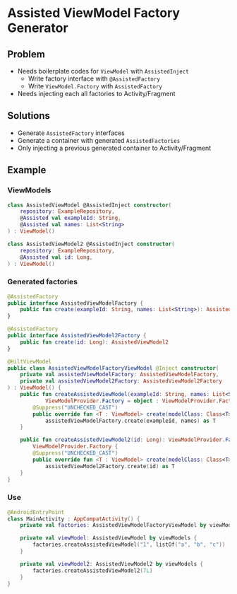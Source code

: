 # Assisted ViewModel Factory Generator

## Problem

- Needs boilerplate codes for `ViewModel` with `AssistedInject`
    - Write factory interface with `@AssistedFactory`
    - Write `ViewModel.Factory` with `AssistedFactory`
- Needs injecting each all factories to Activity/Fragment

## Solutions

- Generate `AssistedFactory` interfaces
- Generate a container with generated `AssistedFactories`
- Only injecting a previous generated container to Activity/Fragment

## Example

### ViewModels

```kotlin
class AssistedViewModel @AssistedInject constructor(
    repository: ExampleRepository,
    @Assisted val exampleId: String,
    @Assisted val names: List<String>
) : ViewModel() 
```

```kotlin
class AssistedViewModel2 @AssistedInject constructor(
    repository: ExampleRepository,
    @Assisted val id: Long,
) : ViewModel()
```

### Generated factories

```kotlin
@AssistedFactory
public interface AssistedViewModelFactory {
    public fun create(exampleId: String, names: List<String>): AssistedViewModel
}

@AssistedFactory
public interface AssistedViewModel2Factory {
    public fun create(id: Long): AssistedViewModel2
}

@HiltViewModel
public class AssistedViewModelFactoryViewModel @Inject constructor(
    private val assistedViewModelFactory: AssistedViewModelFactory,
    private val assistedViewModel2Factory: AssistedViewModel2Factory
) : ViewModel() {
    public fun createAssistedViewModel(exampleId: String, names: List<String>):
            ViewModelProvider.Factory = object : ViewModelProvider.Factory {
        @Suppress("UNCHECKED_CAST")
        public override fun <T : ViewModel> create(modelClass: Class<T>): T =
            assistedViewModelFactory.create(exampleId, names) as T
    }

    public fun createAssistedViewModel2(id: Long): ViewModelProvider.Factory = object :
        ViewModelProvider.Factory {
        @Suppress("UNCHECKED_CAST")
        public override fun <T : ViewModel> create(modelClass: Class<T>): T =
            assistedViewModel2Factory.create(id) as T
    }
}
```

### Use

```kotlin
@AndroidEntryPoint
class MainActivity : AppCompatActivity() {
    private val factories: AssistedViewModelFactoryViewModel by viewModels()

    private val viewModel: AssistedViewModel by viewModels {
        factories.createAssistedViewModel("1", listOf("a", "b", "c"))
    }

    private val viewModel2: AssistedViewModel2 by viewModels {
        factories.createAssistedViewModel2(7L)
    }
}
```